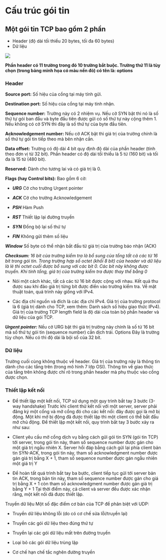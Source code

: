 # Cấu trúc gói tin

## Một gói tin TCP bao gồm 2 phần

- Header (độ dài tối thiểu 20 bytes, tối đa 60 bytes)
- Dữ liệu

<img src=https://imgur.com/zU5mXRo.jpg>

**Phần header có 11 trường trong đó 10 trường bắt buộc. Trường thứ 11 là tùy chọn (trong bảng minh họa có màu nền đỏ) có tên là: options**

### Header

**Source port:** Số hiệu của cổng tại máy tính gửi.

**Destination port:** Số hiệu của cổng tại máy tính nhận.

**Sequence number:** Trường này có 2 nhiệm vụ. Nếu cờ SYN bật thì nó là số thứ tự gói ban đầu và byte đầu tiên được gửi có số thứ tự này cộng thêm 1. Nếu không có cờ SYN thì đây là số thứ tự của byte đầu tiên.

**Acknowledgement number:**
Nếu cờ ACK bật thì giá trị của trường chính là số thứ tự gói tin tiếp theo mà bên nhận cần.

**Data offset:**
Trường có độ dài 4 bít quy định độ dài của phần header (tính theo đơn vị từ 32 bít). Phần header có độ dài tối thiểu là 5 từ (160 bit) và tối đa là 15 từ (480 bít).

**Reserved:**
Dành cho tương lai và có giá trị là 0.

**Flags (hay Control bits):**
Bao gồm 6 cờ:

- ***URG***
Cờ cho trường Urgent pointer

- ***ACK***
Cờ cho trường Acknowledgement

- ***PSH***
Hàm Push

- ***RST***
Thiết lập lại đường truyền

- ***SYN***
Đồng bộ lại số thứ tự

- ***FIN***
Không gửi thêm số liệu

***Window***
Số byte có thể nhận bắt đầu từ giá trị của trường báo nhận (ACK)

***Checksum:***
*16 bít của trường kiểm tra là bổ sung của tổng tất cả các từ 16 bít trong gói tin. Trong trường hợp số octet (khối 8 bít) của header và dữ liệu là lẻ thì octet cuối được bổ sung với các bít 0. Các bít này không được truyền. Khi tính tổng, giá trị của trường kiểm tra được thay thế bằng 0*

- Nói một cách khác, tất cả các từ 16 bít được cộng với nhau. Kết quả thu được sau khi đảo giá trị từng bít được điền vào trường kiểm tra. Về mặt thuật toán, quá trình này giống với IPv4.

- Các địa chỉ nguồn và đích là các địa chỉ IPv4. Giá trị của trường protocol là 6 (giá trị dành cho TCP, xem thêm: Danh sách số hiệu giao thức IPv4). Giá trị của trường TCP length field là độ dài của toàn bộ phần header và dữ liệu của gói TCP.

***Urgent pointer:***
Nếu cờ URG bật thì giá trị trường này chính là số từ 16 bít mà số thứ tự gói tin (sequence number) cần dịch trái.
Options
Đây là trường tùy chọn. Nếu có thì độ dài là bội số của 32 bít.

### Dữ liệu
Trường cuối cùng không thuộc về header. Giá trị của trường này là thông tin dành cho các tầng trên (trong mô hình 7 lớp OSI). Thông tin về giao thức của tầng trên không được chỉ rõ trong phần header mà phụ thuộc vào cổng được chọn.

### Thiết lập kết nối
- Để thiết lập một kết nối, TCP sử dụng một quy trình bắt tay 3 bước (3-way handshake) Trước khi client thử kết nối với một server, server phải đăng ký một cổng và mở cổng đó cho các kết nối: đây được gọi là mở bị động. Một khi mở bị động đã được thiết lập thì một client có thể bắt đầu mở chủ động. Để thiết lập một kết nối, quy trình bắt tay 3 bước xảy ra như sau:

- Client yêu cầu mở cổng dịch vụ bằng cách gửi gói tin SYN (gói tin TCP) tới server, trong gói tin này, tham số sequence number được gán cho một giá trị ngẫu nhiên X.
Server hồi đáp bằng cách gửi lại phía client bản tin SYN-ACK, trong gói tin này, tham số acknowledgment number được gán giá trị bằng X + 1, tham số sequence number được gán ngẫu nhiên một giá trị Y
- Để hoàn tất quá trình bắt tay ba bước, client tiếp tục gửi tới server bản tin ACK, trong bản tin này, tham số sequence number được gán cho giá trị bằng X + 1 còn tham số acknowledgment number được gán giá trị bằng Y + 1
Tại thời điểm này, cả client và server đều được xác nhận rằng, một kết nối đã được thiết lập.

Truyền dữ liệu
Một số đặc điểm cơ bản của TCP để phân biệt với UDP:

- Truyền dữ liệu không lỗi (do có cơ chế sửa lỗi/truyền lại)

- Truyền các gói dữ liệu theo đúng thứ tự
- Truyền lại các gói dữ liệu mất trên đường truyền
- Loại bỏ các gói dữ liệu trùng lặp
- Cơ chế hạn chế tắc nghẽn đường truyền
